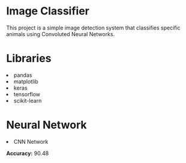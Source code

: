 # Image Classifier
 <p>
 This project is a simple image detection system that classifies specific animals using Convoluted Neural Networks.
 </p>

# Libraries

<li>pandas
<li>matplotlib
<li>keras
<li>tensorflow
<li>scikit-learn

# Neural Network

<li>CNN Network
  
**Accuracy:** 90.48